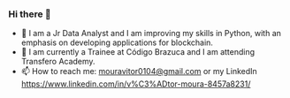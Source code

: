 ### Hi there 👋

- 💼 I am a Jr Data Analyst and I am improving my skills in Python, with an emphasis on developing applications for blockchain.
- 🚀 I am currently a Trainee at Código Brazuca and I am attending Transfero Academy.
- 📫 How to reach me: mouravitor0104@gmail.com or my LinkedIn https://www.linkedin.com/in/v%C3%ADtor-moura-8457a8231/
